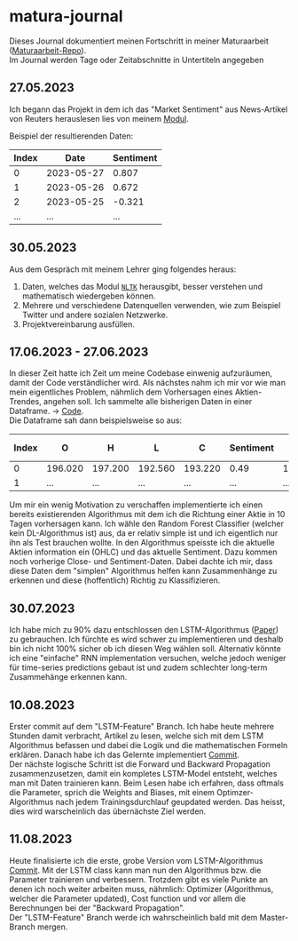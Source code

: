 # matura-journal
Dieses Journal dokumentiert meinen Fortschritt in meiner Maturaarbeit ([Maturaarbeit-Repo](https://github.com/FriedUnique/matura-project)). </br>
Im Journal werden Tage oder Zeitabschnitte in Untertiteln angegeben


## 27.05.2023
Ich begann das Projekt in dem ich das "Market Sentiment" aus News-Artikel von Reuters herauslesen lies von meinem [Modul](https://github.com/FriedUnique/matura-project/tree/44829c7a32de6ba5c229c001fc2ed692ae5d50eb/Sentiment).

Beispiel der resultierenden Daten:

Index | Date | Sentiment
--- | --- | ---
0 | 2023-05-27 | 0.807
1 | 2023-05-26 | 0.672
2 | 2023-05-25 | -0.321
... | ... | ...

## 30.05.2023
Aus dem Gespräch mit meinem Lehrer ging folgendes heraus:
1. Daten, welches das Modul [`NLTK`](https://www.nltk.org/) herausgibt, besser verstehen und mathematisch wiedergeben können.
2. Mehrere und verschiedene Datenquellen verwenden, wie zum Beispiel Twitter und andere sozialen Netzwerke.
3. Projektvereinbarung ausfüllen.

## 17.06.2023 - 27.06.2023
In dieser Zeit hatte ich Zeit um meine Codebase einwenig aufzuräumen, damit der Code verständlicher wird. 
Als nächstes nahm ich mir vor wie man mein eigentliches Problem, nähmlich dem Vorhersagen eines Aktien-Trendes, angehen soll. Ich sammelte alle bisherigen Daten in einer Dataframe. -> [Code](https://github.com/FriedUnique/matura-project/blob/44829c7a32de6ba5c229c001fc2ed692ae5d50eb/DataFrameComputer.py). </br>
Die Dataframe sah dann beispielsweise so aus:

Index | O | H | L | C | Sentiment | C -1 | C -2 | C -3 | C -4 | C -5 | Sentiment -1 | Sentiment -2 | Sentiment -3 | Sentiment -4 | Sentiment -5 | Trend (label)
--- | --- | --- | --- | --- | --- | --- | --- | --- | --- | --- | --- | --- | --- | --- | --- | --- |
0 | 196.020 | 197.200 | 192.560 | 193.220 | 0.49 | 193.220 | 194.500 | 193.620 | 192.750 | 191.940 | 0.49 | 0.31 | 0.55 | -0.25 | 0.96 | 1 |
1 | ... | ... | ... | ... | ... | ... | ... | ... | ... | ... | ... | ... | ... | ... | ... | ... |

Um mir ein wenig Motivation zu verschaffen implementierte ich einen bereits existierenden Algorithmus mit dem ich die Richtung einer Aktie in 10 Tagen vorhersagen kann. Ich wähle den Random Forest Classifier (welcher kein DL-Algorithmus ist) aus, da er relativ simple ist und ich eigentlich nur ihn als Test brauchen wollte. In den Algorithmus speisste ich die aktuelle Aktien information ein (OHLC) und das aktuelle Sentiment. Dazu kommen noch vorherige Close- und Sentiment-Daten. Dabei dachte ich mir, dass diese Daten dem "simplen" Algorithmus helfen kann Zusammenhänge zu erkennen und diese (hoffentlich) Richtig zu Klassifizieren. <br>

## 30.07.2023
Ich habe mich zu 90% dazu entschlossen den LSTM-Algorithmus ([Paper](https://www.bioinf.jku.at/publications/older/2604.pdf)) zu gebrauchen. Ich fürchte es wird schwer zu implementieren und deshalb bin ich nicht 100% sicher ob ich diesen Weg wählen soll. Alternativ könnte ich eine "einfache" RNN implementation versuchen, welche jedoch weniger für time-series predictions gebaut ist und zudem schlechter long-term Zusammehänge erkennen kann. 

## 10.08.2023
Erster commit auf dem "LSTM-Feature" Branch. Ich habe heute mehrere Stunden damit verbracht, Artikel zu lesen, welche sich mit dem LSTM Algorithmus befassen und dabei die Logik und die mathematischen Formeln erklären. Danach habe ich das Gelernte implementiert [Commit](https://github.com/FriedUnique/matura-project/commit/cff4fa7e5377dd5694cffdec3d81c1bddfb4c08e). </br>
Der nächste logische Schritt ist die Forward und Backward Propagation zusammenzusetzen, damit ein kompletes LSTM-Model entsteht, welches man mit Daten trainieren kann. Beim Lesen habe ich erfahren, dass oftmals die Parameter, sprich die Weights and Biases, mit einem Optimzer-Algorithmus nach jedem Trainingsdurchlauf geupdated werden. Das heisst, dies wird warscheinlich das übernächste Ziel werden.

## 11.08.2023
Heute finalisierte ich die erste, grobe Version vom LSTM-Algorithmus [Commit](https://github.com/FriedUnique/matura-project/commit/9afb06bec96e320b968e79fa70ba156787d3fc7c). Mit der LSTM class kann man nun den Algorithmus bzw. die Parameter trainieren und verbessern. Trotzdem gibt es viele Punkte an denen ich noch weiter arbeiten muss, nähmlich: Optimizer (Algorithmus, welcher die Parameter updated), Cost function und vor allem die Berechnungen bei der "Backward Propagation". </br>
Der "LSTM-Feature" Branch werde ich wahrscheinlich bald mit dem Master-Branch mergen.

